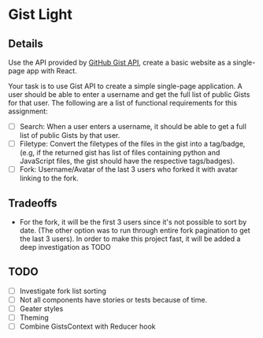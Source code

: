 # Gist Light

## Details

Use the API provided by [GitHub Gist API](https://docs.github.com/en/rest/reference/gists), create a basic
website as a single-page app with React.

Your task is to use Gist API to create a simple single-page application. A user
should be able to enter a username and get the full list of public Gists for that
user. The following are a list of functional requirements for this assignment:

- [ ] Search: When a user enters a username, it should be able to get a full list of
public Gists by that user.
- [ ] Filetype: Convert the filetypes of the files in the gist into a tag/badge,
(e.g, if the returned gist has list of files containing python and JavaScript
files, the gist should have the respective tags/badges).
- [ ] Fork: Username/Avatar of the last 3 users who forked it with avatar linking to
the fork.

## Tradeoffs

- For the fork, it will be the first 3 users since it's not possible to sort by date. (The other option was to run through entire fork pagination to get the last 3 users). In order to make this project fast, it will be added a deep investigation as TODO

## TODO

- [ ] Investigate fork list sorting
- [ ] Not all components have stories or tests because of time.
- [ ] Geater styles
- [ ] Theming
- [ ] Combine GistsContext with Reducer hook